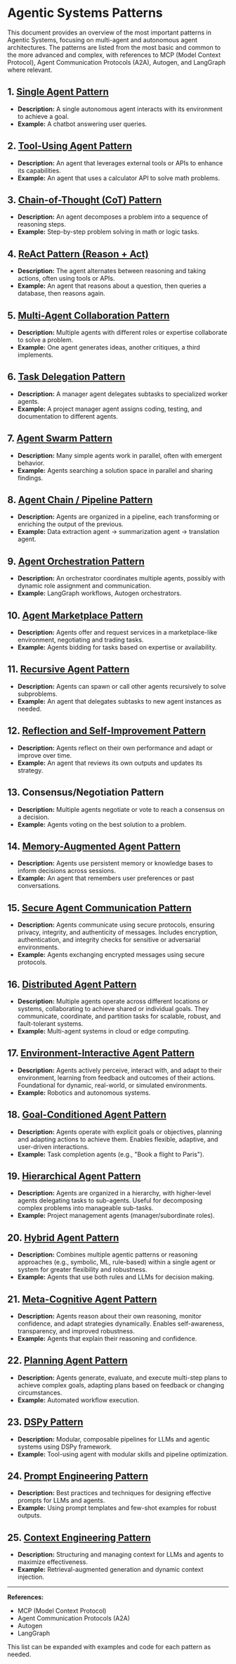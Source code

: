 # Agentic Systems Patterns

This document provides an overview of the most important patterns in Agentic Systems, focusing on multi-agent and autonomous agent architectures. The patterns are listed from the most basic and common to the more advanced and complex, with references to MCP (Model Context Protocol), Agent Communication Protocols (A2A), Autogen, and LangGraph where relevant.

## 1. [Single Agent Pattern](./single-agent-pattern/README.md)

- **Description:** A single autonomous agent interacts with its environment to achieve a goal.
- **Example:** A chatbot answering user queries.



## 2. [Tool-Using Agent Pattern](./tool-using-agent-pattern/README.md)

- **Description:** An agent that leverages external tools or APIs to enhance its capabilities.
- **Example:** An agent that uses a calculator API to solve math problems.



## 3. [Chain-of-Thought (CoT) Pattern](./chain-of-thought-cot-pattern/README.md)

- **Description:** An agent decomposes a problem into a sequence of reasoning steps.
- **Example:** Step-by-step problem solving in math or logic tasks.



## 4. [ReAct Pattern (Reason + Act)](./react-pattern-reason-act/README.md)

- **Description:** The agent alternates between reasoning and taking actions, often using tools or APIs.
- **Example:** An agent that reasons about a question, then queries a database, then reasons again.



## 5. [Multi-Agent Collaboration Pattern](./multi-agent-collaboration-pattern/README.md)

- **Description:** Multiple agents with different roles or expertise collaborate to solve a problem.
- **Example:** One agent generates ideas, another critiques, a third implements.



## 6. [Task Delegation Pattern](./task-delegation-pattern/README.md)

- **Description:** A manager agent delegates subtasks to specialized worker agents.
- **Example:** A project manager agent assigns coding, testing, and documentation to different agents.



## 7. [Agent Swarm Pattern](./agent-swarm-pattern/README.md)

- **Description:** Many simple agents work in parallel, often with emergent behavior.
- **Example:** Agents searching a solution space in parallel and sharing findings.



## 8. [Agent Chain / Pipeline Pattern](./agent-chain-pipeline-pattern/README.md)

- **Description:** Agents are organized in a pipeline, each transforming or enriching the output of the previous.
- **Example:** Data extraction agent → summarization agent → translation agent.



## 9. [Agent Orchestration Pattern](./agent-orchestration-pattern/README.md)

- **Description:** An orchestrator coordinates multiple agents, possibly with dynamic role assignment and communication.
- **Example:** LangGraph workflows, Autogen orchestrators.



## 10. [Agent Marketplace Pattern](./agent-marketplace-pattern/README.md)

- **Description:** Agents offer and request services in a marketplace-like environment, negotiating and trading tasks.
- **Example:** Agents bidding for tasks based on expertise or availability.



## 11. [Recursive Agent Pattern](./recursive-agent-pattern/README.md)

- **Description:** Agents can spawn or call other agents recursively to solve subproblems.
- **Example:** An agent that delegates subtasks to new agent instances as needed.



## 12. [Reflection and Self-Improvement Pattern](./reflection-and-self-improvement-pattern/README.md)

- **Description:** Agents reflect on their own performance and adapt or improve over time.
- **Example:** An agent that reviews its own outputs and updates its strategy.



## 13. Consensus/Negotiation Pattern

- **Description:** Multiple agents negotiate or vote to reach a consensus on a decision.
- **Example:** Agents voting on the best solution to a problem.



## 14. [Memory-Augmented Agent Pattern](./memory-augmented-agent-pattern/README.md)

- **Description:** Agents use persistent memory or knowledge bases to inform decisions across sessions.
- **Example:** An agent that remembers user preferences or past conversations.



## 15. [Secure Agent Communication Pattern](./secure-agent-communication-pattern/README.md)

- **Description:** Agents communicate using secure protocols, ensuring privacy, integrity, and authenticity of messages. Includes encryption, authentication, and integrity checks for sensitive or adversarial environments.
- **Example:** Agents exchanging encrypted messages using secure protocols.



## 16. [Distributed Agent Pattern](./distributed-agent-pattern/README.md)

- **Description:** Multiple agents operate across different locations or systems, collaborating to achieve shared or individual goals. They communicate, coordinate, and partition tasks for scalable, robust, and fault-tolerant systems.
- **Example:** Multi-agent systems in cloud or edge computing.



## 17. [Environment-Interactive Agent Pattern](./environment-interactive-agent-pattern/README.md)

- **Description:** Agents actively perceive, interact with, and adapt to their environment, learning from feedback and outcomes of their actions. Foundational for dynamic, real-world, or simulated environments.
- **Example:** Robotics and autonomous systems.



## 18. [Goal-Conditioned Agent Pattern](./goal-conditioned-agent-pattern/README.md)

- **Description:** Agents operate with explicit goals or objectives, planning and adapting actions to achieve them. Enables flexible, adaptive, and user-driven interactions.
- **Example:** Task completion agents (e.g., "Book a flight to Paris").



## 19. [Hierarchical Agent Pattern](./hierarchical-agent-pattern/README.md)

- **Description:** Agents are organized in a hierarchy, with higher-level agents delegating tasks to sub-agents. Useful for decomposing complex problems into manageable sub-tasks.
- **Example:** Project management agents (manager/subordinate roles).



## 20. [Hybrid Agent Pattern](./hybrid-agent-pattern/README.md)

- **Description:** Combines multiple agentic patterns or reasoning approaches (e.g., symbolic, ML, rule-based) within a single agent or system for greater flexibility and robustness.
- **Example:** Agents that use both rules and LLMs for decision making.



## 21. [Meta-Cognitive Agent Pattern](./meta-cognitive-agent-pattern/README.md)

- **Description:** Agents reason about their own reasoning, monitor confidence, and adapt strategies dynamically. Enables self-awareness, transparency, and improved robustness.
- **Example:** Agents that explain their reasoning and confidence.



## 22. [Planning Agent Pattern](./planning-agent-pattern/README.md)

- **Description:** Agents generate, evaluate, and execute multi-step plans to achieve complex goals, adapting plans based on feedback or changing circumstances.
- **Example:** Automated workflow execution.

## 23. [DSPy Pattern](./dspy-pattern/README.md)
- **Description:** Modular, composable pipelines for LLMs and agentic systems using DSPy framework.
- **Example:** Tool-using agent with modular skills and pipeline optimization.

## 24. [Prompt Engineering Pattern](./prompt-engineering-pattern/README.md)
- **Description:** Best practices and techniques for designing effective prompts for LLMs and agents.
- **Example:** Using prompt templates and few-shot examples for robust outputs.

## 25. [Context Engineering Pattern](./context-engineering-pattern/README.md)
- **Description:** Structuring and managing context for LLMs and agents to maximize effectiveness.
- **Example:** Retrieval-augmented generation and dynamic context injection.

---

**References:**

- MCP (Model Context Protocol)
- Agent Communication Protocols (A2A)
- Autogen
- LangGraph


This list can be expanded with examples and code for each pattern as needed.
